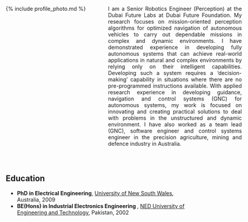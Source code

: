 <div>
  <div style="float:left;">
  {% include profile_photo.md %}
  </div> 
  <div style="width:70%;padding-left:270px;">
    <p style="text-align:justify;"> I am a Senior Robotics Engineer (Perception) at the Dubai Future Labs at Dubai Future Foundation. My research focuses on mission-oriented perception algorithms for optimized navigation of autonomous vehicles to carry out dependable missions in complex and dynamic environments. I have demonstrated experience in developing fully autonomous systems that can achieve real-world applications in natural and complex environments by relying only on their intelligent capabilities. Developing such a system requires a ‘decision-making’ capability in situations where there are no pre-programmed instructions available. With applied research experience in developing guidance, navigation and control systems (GNC) for autonomous systems, my work is focused on innovating and creating practical solutions to deal with problems in the unstructured and dynamic environment. I have also worked as a team lead (GNC), software engineer and control systems engineer in the precision agriculture, mining and defence industry in Australia.
    </p>
  </div>
</div>

<div style="clear:both;padding-top:2em;"> 
  <h2> Education </h2>
  <ul style="padding-left:30px;">
    <li><strong>PhD in Electrical Engineering</strong>, <a href="https://www.unsw.edu.au/">University of New South Wales</a>, Australia, 2009</li>
    <li><strong>BE(Hons) in Industrial Electronics Engineering </strong>, <a href="https://www.neduet.edu.pk/">NED University of Engineering and Technology</a>, Pakistan, 2002</li>
  </ul>
</div>

<!-- Example of weblinks -->
<!-- text <a href="https://www.tue.nl/en/our-university/departments/mechanical-engineering/">Mechanical Engineering</a> text -->
